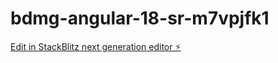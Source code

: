 # bdmg-angular-18-sr-m7vpjfk1

[Edit in StackBlitz next generation editor ⚡️](https://stackblitz.com/~/github.com/alinenink/bdmg-angular-18-sr-m7vpjfk1)